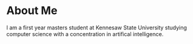 <h1> About Me </h1>

<body>
  I am a first year masters student at Kennesaw State University studying computer science with a concentration in artifical intelligence.
</body>
